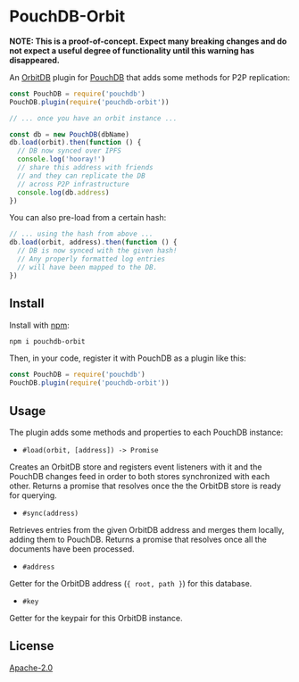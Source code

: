 # PouchDB-Orbit

**NOTE: This is a proof-of-concept. Expect many breaking changes and do not expect a useful degree of functionality until this warning has disappeared.**

An [OrbitDB](https://github.com/orbitdb/orbit-db) plugin for [PouchDB](https://pouchdb.com/) that adds some methods for P2P replication:

```javascript
const PouchDB = require('pouchdb')
PouchDB.plugin(require('pouchdb-orbit'))

// ... once you have an orbit instance ...

const db = new PouchDB(dbName)
db.load(orbit).then(function () {
  // DB now synced over IPFS
  console.log('hooray!')
  // share this address with friends
  // and they can replicate the DB
  // across P2P infrastructure
  console.log(db.address)
})
```

You can also pre-load from a certain hash:

```javascript
// ... using the hash from above ...
db.load(orbit, address).then(function () {
  // DB is now synced with the given hash!
  // Any properly formatted log entries
  // will have been mapped to the DB.
})
```

## Install

Install with [npm](https://npmjs.com/):

```bash
npm i pouchdb-orbit
```

Then, in your code, register it with PouchDB as a plugin like this:

```javascript
const PouchDB = require('pouchdb')
PouchDB.plugin(require('pouchdb-orbit'))
```

## Usage

The plugin adds some methods and properties to each PouchDB instance:

- `#load(orbit, [address]) -> Promise`

Creates an OrbitDB store and registers event listeners with it and the PouchDB changes feed in order to both stores synchronized with each other. Returns a promise that resolves once the the OrbitDB store is ready for querying.

- `#sync(address)`

Retrieves entries from the given OrbitDB address and merges them locally, adding them to PouchDB. Returns a promise that resolves once all the documents have been processed.

- `#address`

Getter for the OrbitDB address (`{ root, path }`) for this database.

- `#key`

Getter for the keypair for this OrbitDB instance.

## License

[Apache-2.0](https://www.apache.org/licenses/LICENSE-2.0)
